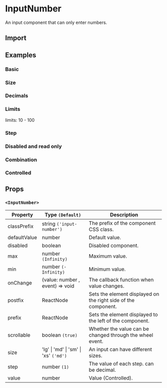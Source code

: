 # InputNumber

An input component that can only enter numbers.

## Import

<!--{include:(components/input-number/fragments/import.md)}-->

## Examples

### Basic

<!--{include:`basic.md`}-->

### Size

<!--{include:`size.md`}-->

### Decimals

<!--{include:`decimals.md`}-->

### Limits

limits: 10 - 100

<!--{include:`max-min.md`}-->

### Step

<!--{include:`step.md`}-->

### Disabled and read only

<!--{include:`disabled.md`}-->

### Combination

<!--{include:`combination.md`}-->

### Controlled

<!--{include:`controlled.md`}-->

## Props

### `<InputNumber>`

| Property     | Type `(Default)`                                  | Description                                                    |
| ------------ | ------------------------------------------------- | -------------------------------------------------------------- |
| classPrefix  | string `('input-number')`                         | The prefix of the component CSS class.                         |
| defaultValue | number                                            | Default value.                                                 |
| disabled     | boolean                                           | Disabled component.                                            |
| max          | number `(Infinity)`                               | Maximum value.                                                 |
| min          | number `(-Infinity)`                              | Minimum value.                                                 |
| onChange     | (value: number , event) => void                   | The callback function when value changes.                      |
| postfix      | ReactNode                                         | Sets the element displayed on the right side of the component. |
| prefix       | ReactNode                                         | Sets the element displayed to the left of the component.       |
| scrollable   | boolean `(true)`                                  | Whether the value can be changed through the wheel event.      |
| size         | 'lg' &#124; 'md' &#124; 'sm' &#124; 'xs' `('md')` | An input can have different sizes.                             |
| step         | number `(1)`                                      | The value of each step. can be decimal.                        |
| value        | number                                            | Value (Controlled).                                            |

